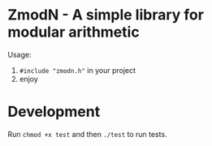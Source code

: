 # ZmodN - A simple library for modular arithmetic

Usage:

1. `#include "zmodn.h"` in your project
2. enjoy

# Development

Run `chmod +x test` and then `./test` to run tests.
